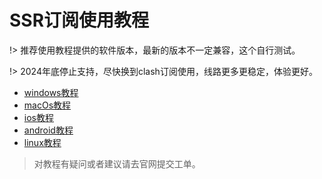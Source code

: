 # SSR订阅使用教程

!> 推荐使用教程提供的软件版本，最新的版本不一定兼容，这个自行测试。

!> 2024年底停止支持，尽快换到clash订阅使用，线路更多更稳定，体验更好。

- [windows教程](/ssr/windows.md)
- [macOs教程](/ssr/macOs.md)
- [ios教程](/ssr/ios.md)
- [android教程](/ssr/android.md)
- [linux教程](/ssr/linux.md)

> 对教程有疑问或者建议请去官网提交工单。

